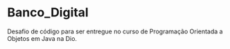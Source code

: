 # Banco_Digital
Desafio de código para ser entregue no curso de Programação Orientada a Objetos em Java na Dio.
